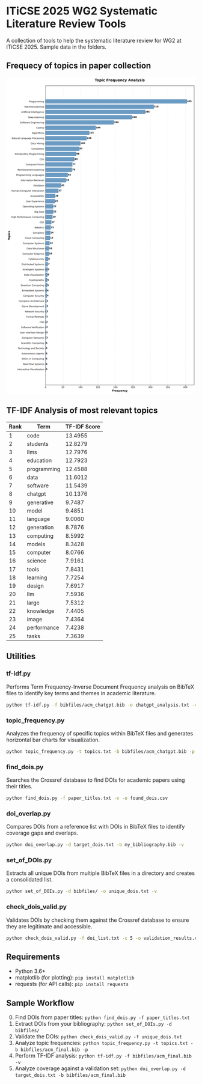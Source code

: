 # ITiCSE 2025 WG2 Systematic Literature Review Tools
A collection of tools to help the systematic literature review for WG2 at ITiCSE 2025. Sample data in the folders.

## Frequecy of topics in paper collection

<img src="topics/topic_frequency_chart.png" alt="Screenshot" width="800"/>

## TF-IDF Analysis of most relevant topics

| Rank | Term | TF-IDF Score |
|------|------|--------------|
| 1 | code | 13.4955 |
| 2 | students | 12.8279 |
| 3 | llms | 12.7976 |
| 4 | education | 12.7923 |
| 5 | programming | 12.4588 |
| 6 | data | 11.6012 |
| 7 | software | 11.5439 |
| 8 | chatgpt | 10.1376 |
| 9 | generative | 9.7487 |
| 10 | model | 9.4851 |
| 11 | language | 9.0060 |
| 12 | generation | 8.7876 |
| 13 | computing | 8.5992 |
| 14 | models | 8.3428 |
| 15 | computer | 8.0766 |
| 16 | science | 7.9161 |
| 17 | tools | 7.8431 |
| 18 | learning | 7.7254 |
| 19 | design | 7.6917 |
| 20 | llm | 7.5936 |
| 21 | large | 7.5312 |
| 22 | knowledge | 7.4405 |
| 23 | image | 7.4364 |
| 24 | performance | 7.4238 |
| 25 | tasks | 7.3639 |

## Utilities

### tf-idf.py
Performs Term Frequency-Inverse Document Frequency analysis on BibTeX files to identify key terms and themes in academic literature.
```bash
python tf-idf.py -f bibfiles/acm_chatgpt.bib -o chatgpt_analysis.txt -v
```

### topic_frequency.py
Analyzes the frequency of specific topics within BibTeX files and generates horizontal bar charts for visualization.
```bash
python topic_frequency.py -t topics.txt -b bibfiles/acm_chatgpt.bib -p --max-topics 15
```

### find_dois.py
Searches the Crossref database to find DOIs for academic papers using their titles.
```bash
python find_dois.py -f paper_titles.txt -v -o found_dois.csv
```

### doi_overlap.py
Compares DOIs from a reference list with DOIs in BibTeX files to identify coverage gaps and overlaps.
```bash
python doi_overlap.py -d target_dois.txt -b my_bibliography.bib -v
```

### set_of_DOIs.py
Extracts all unique DOIs from multiple BibTeX files in a directory and creates a consolidated list.
```bash
python set_of_DOIs.py -d bibfiles/ -o unique_dois.txt -v
```

### check_dois_valid.py
Validates DOIs by checking them against the Crossref database to ensure they are legitimate and accessible.
```bash
python check_dois_valid.py -f doi_list.txt -c 5 -o validation_results.csv
```

## Requirements
- Python 3.6+
- matplotlib (for plotting): `pip install matplotlib`
- requests (for API calls): `pip install requests`

## Sample Workflow
0. Find DOIs from paper titles: `python find_dois.py -f paper_titles.txt`
1. Extract DOIs from your bibliography: `python set_of_DOIs.py -d bibfiles/`
2. Validate the DOIs: `python check_dois_valid.py -f unique_dois.txt`
3. Analyze topic frequencies: `python topic_frequency.py -t topics.txt -b bibfiles/acm_final.bib -p`
4. Perform TF-IDF analysis: `python tf-idf.py -f bibfiles/acm_final.bib -v`
5. Analyze coverage against a validation set: `python doi_overlap.py -d target_dois.txt -b bibfiles/acm_final.bib`



